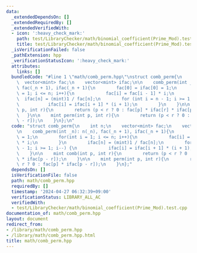 ```yaml
---
data:
  _extendedDependsOn: []
  _extendedRequiredBy: []
  _extendedVerifiedWith:
  - icon: ':heavy_check_mark:'
    path: test/LibraryChecker/math/binomial_coefficient(Prime_Mod).test.cpp
    title: test/LibraryChecker/math/binomial_coefficient(Prime_Mod).test.cpp
  _isVerificationFailed: false
  _pathExtension: hpp
  _verificationStatusIcon: ':heavy_check_mark:'
  attributes:
    links: []
  bundledCode: "#line 1 \"math/comb_perm.hpp\"\nstruct comb_perm{\n    int n;\n  \
    \  vector<mint> fac;\n    vector<mint> ifac;\n\n    comb_perm(int _n): n(_n),\
    \ fac(_n + 1), ifac(_n + 1){\n        fac[0] = ifac[0] = 1;\n        for(int i\
    \ = 1; i <= n; i++){\n            fac[i] = fac[i - 1] * i;\n        }\n      \
    \  ifac[n] = (mint)1 / fac[n];\n        for (int i = n - 1; i >= 1; i--) {\n \
    \           ifac[i] = ifac[i + 1] * (i + 1);\n        }\n    }\n\n    mint comb(int\
    \ p, int r){\n        return (p < r ? 0 : fac[p] * ifac[r] * ifac[p - r]);\n \
    \   }\n\n    mint perm(int p, int r){\n        return (p < r ? 0 : fac[p] * ifac[p\
    \ - r]);\n    }\n};\n"
  code: "struct comb_perm{\n    int n;\n    vector<mint> fac;\n    vector<mint> ifac;\n\
    \n    comb_perm(int _n): n(_n), fac(_n + 1), ifac(_n + 1){\n        fac[0] = ifac[0]\
    \ = 1;\n        for(int i = 1; i <= n; i++){\n            fac[i] = fac[i - 1]\
    \ * i;\n        }\n        ifac[n] = (mint)1 / fac[n];\n        for (int i = n\
    \ - 1; i >= 1; i--) {\n            ifac[i] = ifac[i + 1] * (i + 1);\n        }\n\
    \    }\n\n    mint comb(int p, int r){\n        return (p < r ? 0 : fac[p] * ifac[r]\
    \ * ifac[p - r]);\n    }\n\n    mint perm(int p, int r){\n        return (p <\
    \ r ? 0 : fac[p] * ifac[p - r]);\n    }\n};"
  dependsOn: []
  isVerificationFile: false
  path: math/comb_perm.hpp
  requiredBy: []
  timestamp: '2024-04-27 06:32:39+09:00'
  verificationStatus: LIBRARY_ALL_AC
  verifiedWith:
  - test/LibraryChecker/math/binomial_coefficient(Prime_Mod).test.cpp
documentation_of: math/comb_perm.hpp
layout: document
redirect_from:
- /library/math/comb_perm.hpp
- /library/math/comb_perm.hpp.html
title: math/comb_perm.hpp
---
```

